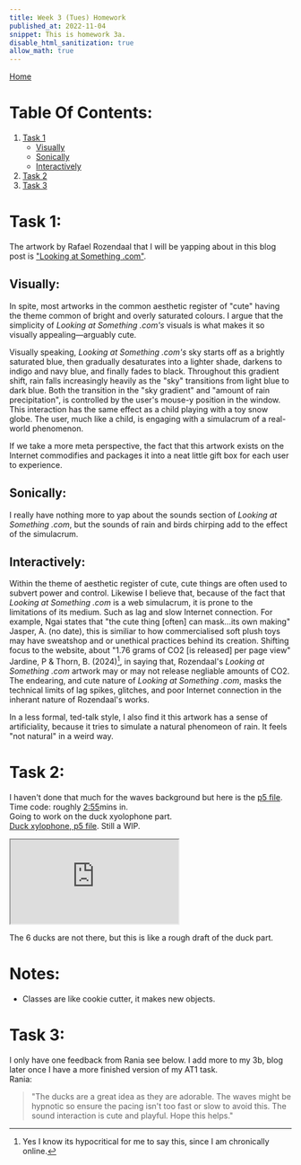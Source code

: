 ```yaml
---
title: Week 3 (Tues) Homework
published_at: 2022-11-04
snippet: This is homework 3a.
disable_html_sanitization: true
allow_math: true
---
```


[Home](https://cclanchublo6.deno.dev/)

# Table Of Contents:

1. [Task 1](https://cclanchublo6.deno.dev/Sixth-blog-post#task-1)
   - [Visually](https://cclanchublo6.deno.dev/Sixth-blog-post#visually)
   - [Sonically](https://cclanchublo6.deno.dev/Sixth-blog-post#sonically)
   - [Interactively](https://cclanchublo6.deno.dev/Sixth-blog-post#interactively)
2. [Task 2](https://cclanchublo6.deno.dev/Sixth-blog-post#task-2)
3. [Task 3](https://cclanchublo6.deno.dev/Sixth-blog-post#task-3)

# Task 1:

The artwork by Rafael Rozendaal that I will be yapping about in this blog post is ["Looking at Something .com"](https://www.lookingatsomething.com/).

## Visually:

In spite, most artworks in the common aesthetic register of "cute" having the theme common of bright and overly saturated colours. I argue that the simplicity of _Looking at Something .com's_ visuals is what makes it so visually appealing—arguably cute.

Visually speaking, _Looking at Something .com's_ sky starts off as a brightly saturated blue, then gradually desaturates into a lighter shade, darkens to indigo and navy blue, and finally fades to black. Throughout this gradient shift, rain falls increasingly heavily as the "sky" transitions from light blue to dark blue. Both the transition in the "sky gradient" and "amount of rain precipitation", is controlled by the user's mouse-y position in the window. This interaction has the same effect as a child playing with a toy snow globe. The user, much like a child, is engaging with a simulacrum of a real-world phenomenon.

If we take a more meta perspective, the fact that this artwork exists on the Internet commodifies and packages it into a neat little gift box for each user to experience.

## Sonically:

I really have nothing more to yap about the sounds section of _Looking at Something .com_, but the sounds of rain and birds chirping add to the effect of the simulacrum.

## Interactively:

Within the theme of aesthetic register of cute, cute things are often used to subvert power and control. Likewise I believe that, because of the fact that _Looking at Something .com_ is a web simulacrum, it is prone to the limitations of its medium. Such as lag and slow Internet connection. For example, Ngai states that "the cute thing [often] can mask...its own making" Jasper, A. (no date), this is similiar to how commercialised soft plush toys may have sweatshop and or unethical practices behind its creation. Shifting focus to the website, about "1.76 grams of CO2 [is released] per page view" Jardine, P & Thorn, B. (2024)[^1], in saying that, Rozendaal's _Looking at Something .com_ artwork may or may not release negliable amounts of CO2. The endearing, and cute nature of _Looking at Something .com_, masks the technical limits of lag spikes, glitches, and poor Internet connection in the inherant nature of Rozendaal's works.

In a less formal, ted-talk style, I also find it this artwork has a sense of artificiality, because it tries to simulate a natural phenomeon of rain. It feels "not natural" in a weird way.

# Task 2:

I haven't done that much for the waves background but here is the [p5 file](https://editor.p5js.org/Lanchu2hen9/sketches/xiz9X7J1b).  
Time code: roughly [2:55](https://youtu.be/nqvJDkKsYYI?si=yiRRF8kT2cO6xhkC&t=176)mins in.  
Going to work on the duck xyolophone part.  
[Duck xylophone, p5 file](https://editor.p5js.org/Lanchu2hen9/sketches/cuZN7X6dW). Still a WIP.

<iframe id="DuckPondD1" src="https://editor.p5js.org/Lanchu2hen9/full/cuZN7X6dW"></iframe>

<script type="module">

    const iframe  = document.getElementById (`DuckPondD1`)
    iframe.width  = iframe.parentNode.scrollWidth
    iframe.height = iframe.width * 9 / 16 + 42
</script>

The 6 ducks are not there, but this is like a rough draft of the duck part.

# Notes:

- Classes are like cookie cutter, it makes new objects.

[^1]: Yes I know its hypocritical for me to say this, since I am chronically online.

# Task 3:

I only have one feedback from Rania see below. I add more to my 3b, blog later once I have a more finished version of my AT1 task.  
Rania:

> "The ducks are a great idea as they are adorable. The waves might be hypnotic so ensure the pacing isn't too fast or slow to avoid this. The sound interaction is cute and playful. Hope this helps."
